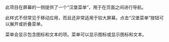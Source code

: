 ﻿此项目在屏幕的一侧提供了一个“汉堡菜单”，用于在页面之间进行导航。

此样式不但常见于移动应用，而且还非常适用于较大屏幕。点击“汉堡菜单”按钮可以展开或折叠菜单。

菜单会显示包含图标和文本的项。菜单可以显示图标或显示图标和文本。